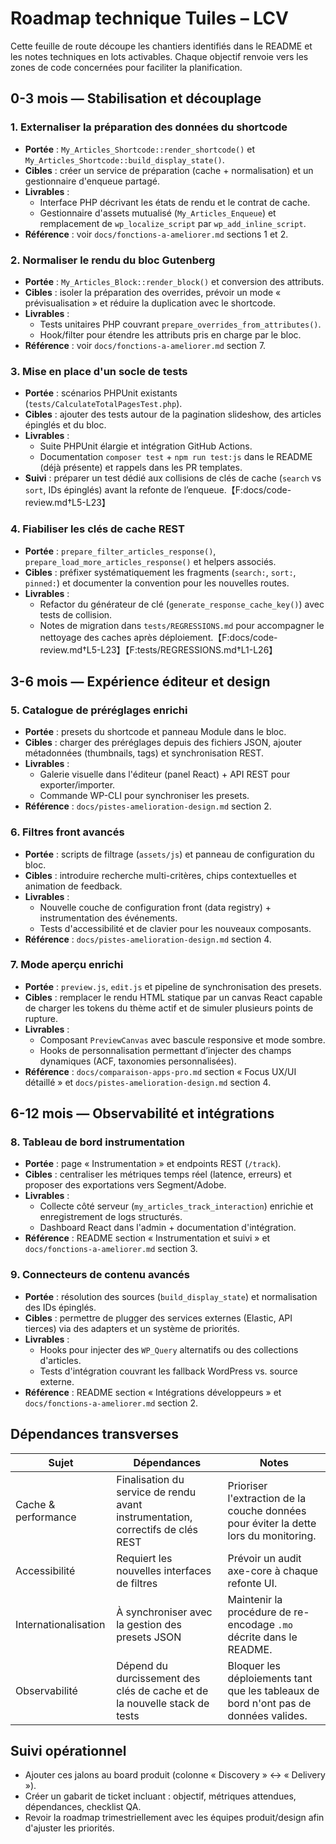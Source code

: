 # Roadmap technique Tuiles – LCV

Cette feuille de route découpe les chantiers identifiés dans le README et les notes techniques en lots activables. Chaque objectif renvoie vers les zones de code concernées pour faciliter la planification.

## 0-3 mois — Stabilisation et découplage

### 1. Externaliser la préparation des données du shortcode
- **Portée** : `My_Articles_Shortcode::render_shortcode()` et `My_Articles_Shortcode::build_display_state()`.
- **Cibles** : créer un service de préparation (cache + normalisation) et un gestionnaire d'enqueue partagé.
- **Livrables** :
  - Interface PHP décrivant les états de rendu et le contrat de cache.
  - Gestionnaire d'assets mutualisé (`My_Articles_Enqueue`) et remplacement de `wp_localize_script` par `wp_add_inline_script`.
- **Référence** : voir `docs/fonctions-a-ameliorer.md` sections 1 et 2.

### 2. Normaliser le rendu du bloc Gutenberg
- **Portée** : `My_Articles_Block::render_block()` et conversion des attributs.
- **Cibles** : isoler la préparation des overrides, prévoir un mode « prévisualisation » et réduire la duplication avec le shortcode.
- **Livrables** :
  - Tests unitaires PHP couvrant `prepare_overrides_from_attributes()`.
  - Hook/filter pour étendre les attributs pris en charge par le bloc.
- **Référence** : voir `docs/fonctions-a-ameliorer.md` section 7.

### 3. Mise en place d'un socle de tests
- **Portée** : scénarios PHPUnit existants (`tests/CalculateTotalPagesTest.php`).
- **Cibles** : ajouter des tests autour de la pagination slideshow, des articles épinglés et du bloc.
- **Livrables** :
  - Suite PHPUnit élargie et intégration GitHub Actions.
  - Documentation `composer test` + `npm run test:js` dans le README (déjà présente) et rappels dans les PR templates.
- **Suivi** : préparer un test dédié aux collisions de clés de cache (`search` vs `sort`, IDs épinglés) avant la refonte de l’enqueue.【F:docs/code-review.md†L5-L23】

### 4. Fiabiliser les clés de cache REST
- **Portée** : `prepare_filter_articles_response()`, `prepare_load_more_articles_response()` et helpers associés.
- **Cibles** : préfixer systématiquement les fragments (`search:`, `sort:`, `pinned:`) et documenter la convention pour les nouvelles routes.
- **Livrables** :
  - Refactor du générateur de clé (`generate_response_cache_key()`) avec tests de collision.
  - Notes de migration dans `tests/REGRESSIONS.md` pour accompagner le nettoyage des caches après déploiement.【F:docs/code-review.md†L5-L23】【F:tests/REGRESSIONS.md†L1-L26】

## 3-6 mois — Expérience éditeur et design

### 5. Catalogue de préréglages enrichi
- **Portée** : presets du shortcode et panneau Module dans le bloc.
- **Cibles** : charger des préréglages depuis des fichiers JSON, ajouter métadonnées (thumbnails, tags) et synchronisation REST.
- **Livrables** :
  - Galerie visuelle dans l'éditeur (panel React) + API REST pour exporter/importer.
  - Commande WP-CLI pour synchroniser les presets.
- **Référence** : `docs/pistes-amelioration-design.md` section 2.

### 6. Filtres front avancés
- **Portée** : scripts de filtrage (`assets/js`) et panneau de configuration du bloc.
- **Cibles** : introduire recherche multi-critères, chips contextuelles et animation de feedback.
- **Livrables** :
  - Nouvelle couche de configuration front (data registry) + instrumentation des événements.
  - Tests d'accessibilité et de clavier pour les nouveaux composants.
- **Référence** : `docs/pistes-amelioration-design.md` section 4.

### 7. Mode aperçu enrichi
- **Portée** : `preview.js`, `edit.js` et pipeline de synchronisation des presets.
- **Cibles** : remplacer le rendu HTML statique par un canvas React capable de charger les tokens du thème actif et de simuler plusieurs points de rupture.
- **Livrables** :
  - Composant `PreviewCanvas` avec bascule responsive et mode sombre.
  - Hooks de personnalisation permettant d’injecter des champs dynamiques (ACF, taxonomies personnalisées).
- **Référence** : `docs/comparaison-apps-pro.md` section « Focus UX/UI détaillé » et `docs/pistes-amelioration-design.md` section 4.

## 6-12 mois — Observabilité et intégrations

### 8. Tableau de bord instrumentation
- **Portée** : page « Instrumentation » et endpoints REST (`/track`).
- **Cibles** : centraliser les métriques temps réel (latence, erreurs) et proposer des exportations vers Segment/Adobe.
- **Livrables** :
  - Collecte côté serveur (`my_articles_track_interaction`) enrichie et enregistrement de logs structurés.
  - Dashboard React dans l'admin + documentation d'intégration.
- **Référence** : README section « Instrumentation et suivi » et `docs/fonctions-a-ameliorer.md` section 3.

### 9. Connecteurs de contenu avancés
- **Portée** : résolution des sources (`build_display_state`) et normalisation des IDs épinglés.
- **Cibles** : permettre de plugger des services externes (Elastic, API tierces) via des adapters et un système de priorités.
- **Livrables** :
  - Hooks pour injecter des `WP_Query` alternatifs ou des collections d'articles.
  - Tests d'intégration couvrant les fallback WordPress vs. source externe.
- **Référence** : README section « Intégrations développeurs » et `docs/fonctions-a-ameliorer.md` section 2.

## Dépendances transverses

| Sujet | Dépendances | Notes |
| --- | --- | --- |
| Cache & performance | Finalisation du service de rendu avant instrumentation, correctifs de clés REST | Prioriser l'extraction de la couche données pour éviter la dette lors du monitoring. |
| Accessibilité | Requiert les nouvelles interfaces de filtres | Prévoir un audit axe-core à chaque refonte UI. |
| Internationalisation | À synchroniser avec la gestion des presets JSON | Maintenir la procédure de re-encodage `.mo` décrite dans le README. |
| Observabilité | Dépend du durcissement des clés de cache et de la nouvelle stack de tests | Bloquer les déploiements tant que les tableaux de bord n'ont pas de données valides. |

## Suivi opérationnel

- Ajouter ces jalons au board produit (colonne « Discovery » ↔ « Delivery »).
- Créer un gabarit de ticket incluant : objectif, métriques attendues, dépendances, checklist QA.
- Revoir la roadmap trimestriellement avec les équipes produit/design afin d'ajuster les priorités.
